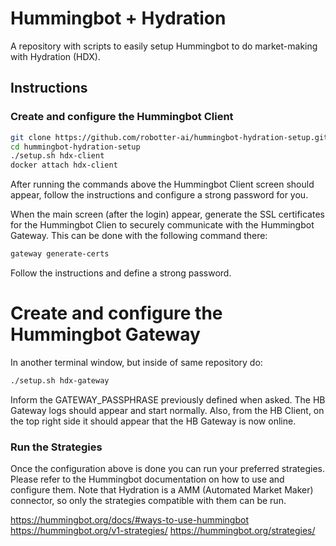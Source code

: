 # Hummingbot + Hydration
A repository with scripts to easily setup Hummingbot to do market-making with Hydration (HDX).

## Instructions

### Create and configure the Hummingbot Client

```sh
git clone https://github.com/robotter-ai/hummingbot-hydration-setup.git
cd hummingbot-hydration-setup
./setup.sh hdx-client
docker attach hdx-client
```

After running the commands above the Hummingbot Client screen should appear, follow the instructions and configure a strong password for you.

When the main screen (after the login) appear, generate the SSL certificates for the Hummingbot Clien to securely communicate with the Hummingbot Gateway. This can be done with the following command there:

```sh
gateway generate-certs
```

Follow the instructions and define a strong password.

# Create and configure the Hummingbot Gateway

In another terminal window, but inside of same repository do:

```sh
./setup.sh hdx-gateway
```

Inform the GATEWAY_PASSPHRASE previously defined when asked.
The HB Gateway logs should appear and start normally.
Also, from the HB Client, on the top right side it should appear that the HB Gateway is now online.

### Run the Strategies

Once the configuration above is done you can run your preferred strategies.
Please refer to the Hummingbot documentation on how to use and configure them.
Note that Hydration is a AMM (Automated Market Maker) connector, so only the strategies compatible with them can be run.

https://hummingbot.org/docs/#ways-to-use-hummingbot
https://hummingbot.org/v1-strategies/
https://hummingbot.org/strategies/


